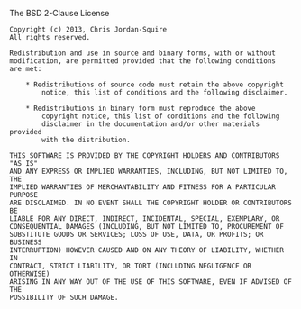 The BSD 2-Clause License

    Copyright (c) 2013, Chris Jordan-Squire
    All rights reserved.

    Redistribution and use in source and binary forms, with or without 
    modification, are permitted provided that the following conditions 
    are met:

        * Redistributions of source code must retain the above copyright 
            notice, this list of conditions and the following disclaimer.
    
        * Redistributions in binary form must reproduce the above 
            copyright notice, this list of conditions and the following 
            disclaimer in the documentation and/or other materials provided 
            with the distribution.

    THIS SOFTWARE IS PROVIDED BY THE COPYRIGHT HOLDERS AND CONTRIBUTORS "AS IS"
    AND ANY EXPRESS OR IMPLIED WARRANTIES, INCLUDING, BUT NOT LIMITED TO, THE
    IMPLIED WARRANTIES OF MERCHANTABILITY AND FITNESS FOR A PARTICULAR PURPOSE
    ARE DISCLAIMED. IN NO EVENT SHALL THE COPYRIGHT HOLDER OR CONTRIBUTORS BE
    LIABLE FOR ANY DIRECT, INDIRECT, INCIDENTAL, SPECIAL, EXEMPLARY, OR
    CONSEQUENTIAL DAMAGES (INCLUDING, BUT NOT LIMITED TO, PROCUREMENT OF
    SUBSTITUTE GOODS OR SERVICES; LOSS OF USE, DATA, OR PROFITS; OR BUSINESS
    INTERRUPTION) HOWEVER CAUSED AND ON ANY THEORY OF LIABILITY, WHETHER IN
    CONTRACT, STRICT LIABILITY, OR TORT (INCLUDING NEGLIGENCE OR OTHERWISE)
    ARISING IN ANY WAY OUT OF THE USE OF THIS SOFTWARE, EVEN IF ADVISED OF THE
    POSSIBILITY OF SUCH DAMAGE.
